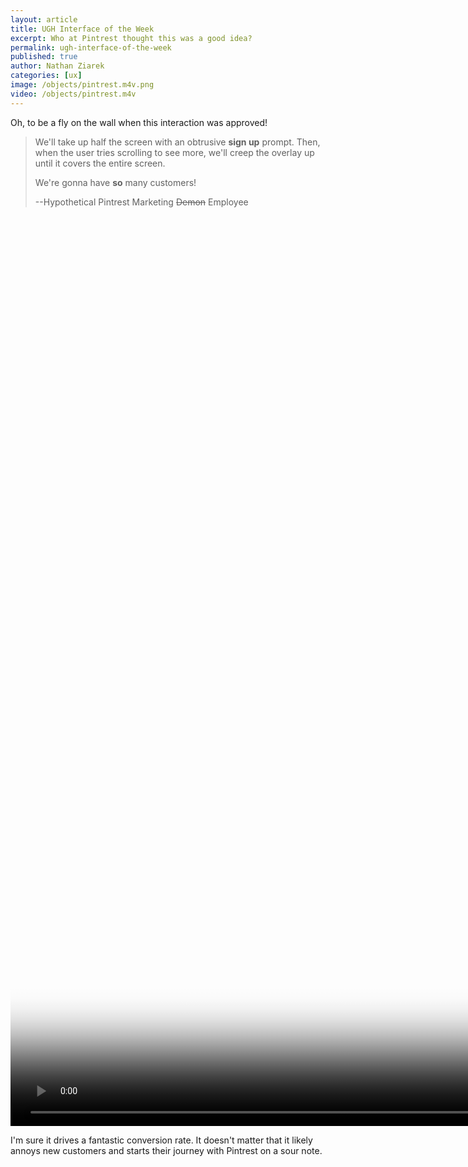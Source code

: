 ```yaml
---
layout: article
title: UGH Interface of the Week
excerpt: Who at Pintrest thought this was a good idea?
permalink: ugh-interface-of-the-week
published: true
author: Nathan Ziarek
categories: [ux]
image: /objects/pintrest.m4v.png
video: /objects/pintrest.m4v
---
```


Oh, to be a fly on the wall when this interaction was approved! 

> We'll take up half the screen with an obtrusive **sign up** prompt. Then, when the user tries scrolling to see more, we'll creep the overlay up until it covers the entire screen.
>
> We're gonna have **so** many customers!
>
>--Hypothetical Pintrest Marketing <strike>Demon</strike> Employee

<video poster="/objects/pintrest.m4v.png" src="/objects/pintrest.m4v" width="1920" height="1456" type="video/mp4" controls></video>

I'm sure it drives a fantastic conversion rate. It doesn't matter that it likely annoys new customers and starts their journey with Pintrest on a sour note.